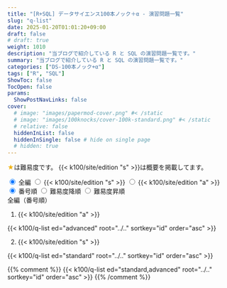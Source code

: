 ```yaml
---
title: "[R+SQL] データサイエンス100本ノック＋α - 演習問題一覧"
slug: "q-list"
date: 2025-01-20T01:01:20+09:00
draft: false
# draft: true
weight: 1010
description: "当ブログで紹介している R と SQL の演習問題一覧です。"
summary: "当ブログで紹介している R と SQL の演習問題一覧です。"
categories: ["DS-100本ノック+α"]
tags: ["R", "SQL"]
ShowToc: false
TocOpen: false
params: 
  ShowPostNavLinks: false
cover:
  # image: "images/papermod-cover.png" #< /static
  # image: "images/100knocks/cover-100k-standard.png" #< /static
  # relative: false
  hiddenInList: false
  hiddenInSingle: false # hide on single page
  # hidden: true
---
```


<font color="#F0B007">★</font>は難易度です。
{{< k100/site/edition "s" >}}は概要を掲載してます。

<div class="list-toggle">
  <div class="row">
    <label>
      <input type="radio" name="edition-toggle" value="all" checked>
      <span>全編</span>
    </label>
    <label>
      <input type="radio" name="edition-toggle" value="standard">
      <span>{{< k100/site/edition "s" >}}</span>
    </label>
    <label>
      <input type="radio" name="edition-toggle" value="advanced">
      <span>{{< k100/site/edition "a" >}}</span>
    </label>
  </div>

  <div class="row">
    <label>
      <input type="radio" name="order-toggle" value="id" checked>
      <span>番号順</span>
    </label>
    <label>
      <input type="radio" name="order-toggle" value="difficulty-desc">
      <span>難易度降順</span>
    </label>
    <label>
      <input type="radio" name="order-toggle" value="difficulty-asc">
      <span>難易度昇順</span>
    </label>
  </div>
</div>

<!-- 全9パターンのリスト（最初はデフォルト以外を非表示にしておく） -->
<div id="list-id-all" class="question-list" style="display:block;">
  <div class="edition-title">全編（番号順）</div>

  1. {{< k100/site/edition "a" >}}
  
  {{< k100/q-list ed="advanced" root="../.." sortkey="id" order="asc" >}}

  2. {{< k100/site/edition "s" >}}
  
  {{< k100/q-list ed="standard" root="../.." sortkey="id" order="asc" >}}

  {{% comment %}}
  {{< k100/q-list ed="standard,advanced" root="../.." sortkey="id" order="asc" >}}
  {{% /comment %}}
</div>

<div id="list-difficulty-desc-all" class="question-list" style="display:none;">
  <div class="edition-title">全編（難易度降順）</div>
  {{< k100/q-list ed="standard,advanced" root="../.." sortkey="difficulty" order="desc" >}}
</div>

<div id="list-difficulty-asc-all" class="question-list" style="display:none;">
  <div class="edition-title">全編（難易度昇順）</div>
  {{< k100/q-list ed="standard,advanced" root="../.." sortkey="difficulty" order="asc" >}}
</div>

<div id="list-id-standard" class="question-list" style="display:none;">
  <div class="edition-title">{{< k100/site/edition "s" >}}（番号順）</div>
  {{< k100/q-list ed="standard" root="../.." sortkey="id" order="asc" >}}
</div>

<div id="list-difficulty-desc-standard" class="question-list" style="display:none;">
  <div class="edition-title">{{< k100/site/edition "s" >}}（難易度降順）</div>
  {{< k100/q-list ed="standard" root="../.." sortkey="difficulty" order="desc" >}}
</div>

<div id="list-difficulty-asc-standard" class="question-list" style="display:none;">
  <div class="edition-title">{{< k100/site/edition "s" >}}（難易度昇順）</div>
  {{< k100/q-list ed="standard" root="../.." sortkey="difficulty" order="asc" >}}
</div>

<div id="list-id-advanced" class="question-list" style="display:none;">
  <div class="edition-title">{{< k100/site/edition "a" >}}（番号順）</div>
  {{< k100/q-list ed="advanced" root="../.." sortkey="id" order="asc" >}}
</div>

<div id="list-difficulty-desc-advanced" class="question-list" style="display:none;">
  <div class="edition-title">{{< k100/site/edition "a" >}}（難易度降順）</div>
  {{< k100/q-list ed="advanced" root="../.." sortkey="difficulty" order="desc" >}}
</div>

<div id="list-difficulty-asc-advanced" class="question-list" style="display:none;">
  <div class="edition-title">{{< k100/site/edition "a" >}}（難易度昇順）</div>
  {{< k100/q-list ed="advanced" root="../.." sortkey="difficulty" order="asc" >}}
</div>

<script>
  document.addEventListener("DOMContentLoaded", function() {
  const questionLists = document.querySelectorAll('.question-list');

  const updateList = () => {
    const selectedOrder = document.querySelector('input[name="order-toggle"]:checked')?.value;
    const selectedEdition = document.querySelector('input[name="edition-toggle"]:checked')?.value;

    if (!selectedOrder || !selectedEdition) return; // チェックされていない場合は処理を中断

    // すべてのリストを非表示に
    questionLists.forEach(list => list.style.display = 'none');

    // 選択されたリストを表示（存在する場合のみ）
    const targetList = document.getElementById(`list-${selectedOrder}-${selectedEdition}`);
    if (targetList) {
      targetList.style.display = 'block';
    }

    // 選択状態を localStorage に保存
    localStorage.setItem('order', selectedOrder);
    localStorage.setItem('edition', selectedEdition);
  };

  // ページ読み込み時に localStorage から読み取る
  let savedOrder = localStorage.getItem('order');
  let savedEdition = localStorage.getItem('edition');

  // localStorage に値がない場合、デフォルトを設定
  let defaultOrder = document.querySelector('input[name="order-toggle"]:checked')?.value;
  let defaultEdition = document.querySelector('input[name="edition-toggle"]:checked')?.value;

  // localStorage の値を設定
  if (!savedOrder && defaultOrder) {
    savedOrder = defaultOrder;
    localStorage.setItem('order', savedOrder);
  } else if (!savedOrder) {
    localStorage.removeItem('order'); // 不要な値を削除
  }

  if (!savedEdition && defaultEdition) {
    savedEdition = defaultEdition;
    localStorage.setItem('edition', savedEdition);
  } else if (!savedEdition) {
    localStorage.removeItem('edition'); // 不要な値を削除
  }

  // ローカルストレージの値を適用（存在する場合のみ）
  const orderRadio = document.querySelector(`input[name="order-toggle"][value="${savedOrder}"]`);
  const editionRadio = document.querySelector(`input[name="edition-toggle"][value="${savedEdition}"]`);

  // ローカルストレージの値が正しければラジオボタンにチェックを入れる
  if (orderRadio) {
    orderRadio.checked = true;
  }

  if (editionRadio) {
    editionRadio.checked = true;
  }

  // イベントリスナーを設定
  document.querySelectorAll('input[name="order-toggle"], input[name="edition-toggle"]').forEach(radio => {
    radio.addEventListener('change', updateList);
  });

  // 初回のリスト表示を確実に行う
  updateList();
});
</script>
